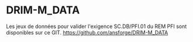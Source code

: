 # DRIM-M_DATA
Les jeux de données pour valider l'exigence SC.DB/PFI.01 du REM PFI sont disponibles sur ce GIT.
https://github.com/ansforge/DRIM-M_DATA

